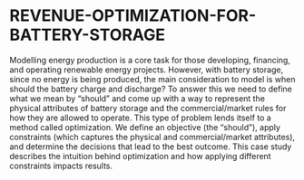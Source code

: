 # REVENUE-OPTIMIZATION-FOR-BATTERY-STORAGE

Modelling energy production is a core task for those developing, financing, and operating renewable energy projects. However, with battery storage, since no energy is being produced, the main consideration to model is when should the battery charge and discharge? To answer this we need to define what we mean by “should” and come up with a way to represent the physical attributes of battery storage and the commercial/market rules for how they are allowed to operate. This type of problem lends itself to a method called optimization. We define an objective (the “should”), apply constraints (which captures the physical and commercial/market attributes), and determine the decisions that lead to the best outcome. This case study describes the intuition behind optimization and how applying different constraints impacts results.
